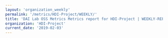```yaml
---
layout: 'organization_weekly'
permalink: '/metrics/HDI-Project/WEEKLY/'
title: 'DAI Lab OSS Metrics Metrics report for HDI-Project | WEEKLY-REPORT-2019-02-03'
organization: 'HDI-Project'
current_date: '2019-02-03'
---
```

